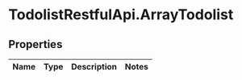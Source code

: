 # TodolistRestfulApi.ArrayTodolist

## Properties
Name | Type | Description | Notes
------------ | ------------- | ------------- | -------------
